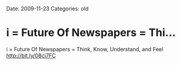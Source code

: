 Date: 2009-11-23
Categories: old

# i = Future Of Newspapers = Thi...

i = Future Of Newspapers = Think, Know, Understand, and Feel <a href="http://bit.ly/08ci7FC" rel="nofollow">http://bit.ly/08ci7FC</a>
